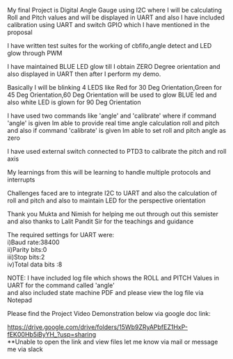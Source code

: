 My final Project is Digital Angle Gauge using I2C where I will be calculating Roll and Pitch values and will be displayed in UART and also I have included calibration using UART and switch GPIO which I have mentioned in the proposal </br>

I have written test suites for the working of cbfifo,angle detect and LED glow through PWM</br>

I have maintained BLUE LED glow till I obtain ZERO Degree orientation and also displayed in UART then after I perform my demo.</br>

Basically I will be blinking 4 LEDS like Red for 30 Deg Orientation,Green for 45 Deg Orientation,60 Deg Orientation will be used to glow BLUE led and also white LED is glown for 90 Deg Orientation</br>

I have used two commands like 'angle' and 'calibrate' where if command 'angle' is given Im able to provide real time angle calculation roll and pitch and also if command 'calibrate' is given Im able to set roll and pitch angle as zero</br>

I have used external switch connected to PTD3 to calibrate the pitch and roll axis</br>

My learnings from this will be learning to handle multiple protocols and interrupts </br>

Challenges faced are to integrate I2C to UART and also the calculation of roll and pitch and also to maintain LED for the perspective orientation</br>

Thank you Mukta and Nimish for helping me out through out this semister and also thanks to Lalit Pandit Sir for the teachings and guidance</br>

The required settings for UART were:</br>
i)Baud rate:38400</br>
ii)Parity bits:0 </br>
iii)Stop bits:2 </br>
iv)Total data bits :8</br>

NOTE: I have included log file which shows the ROLL and PITCH Values in UART for the command called 'angle'</br> and also included state machine PDF and please view the log file via Notepad</br>

Please find the Project Video Demonstration below via google doc link:</br>

https://drive.google.com/drive/folders/15Wb9ZRyAPbfEZ1HxP-fEK00Hb5iByYH_?usp=sharing </br>
**Unable to open the link and view files let me know via mail or message me via slack
